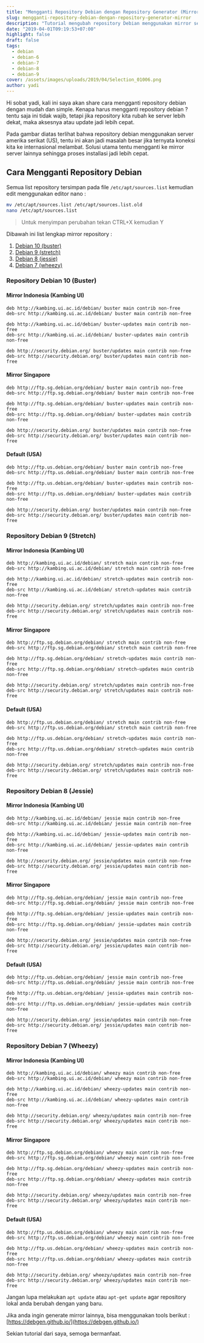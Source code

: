 ```yaml
---
title: "Mengganti Repository Debian dengan Repository Generator (Mirror)"
slug: mengganti-repository-debian-dengan-repository-generator-mirror
description: "Tutorial mengubah repository Debian menggunakan mirror server terdekat untuk akses yang lebih cepat"
date: "2019-04-01T09:19:53+07:00"
highlight: false
draft: false
tags:
  - debian
  - debian-6
  - debian-7
  - debian-8
  - debian-9
cover: /assets/images/uploads/2019/04/Selection_01006.png
author: yadi
---
```


Hi sobat yadi, kali ini saya akan share cara mengganti repository debian dengan mudah dan simple. Kenapa harus mengganti repository debian ? tentu saja ini tidak wajib, tetapi jika repository kita rubah ke server lebih dekat, maka aksesnya atau update jadi lebih cepat.

Pada gambar diatas terlihat bahwa repository debian menggunakan server amerika serikat (US), tentu ini akan jadi masalah besar jika ternyata koneksi kita ke internasional melambat. Solusi utama tentu mengganti ke mirror server lainnya sehingga proses installasi jadi lebih cepat.

## Cara Mengganti Repository Debian
Semua list repository tersimpan pada file `/etc/apt/sources.list` kemudian edit menggunakan editor nano :

```bash
mv /etc/apt/sources.list /etc/apt/sources.list.old
nano /etc/apt/sources.list
```

> Untuk menyimpan perubahan tekan CTRL+X kemudian Y

Dibawah ini list lengkap mirror repository :
1. [Debian 10 (buster)](#repository-debian-10-buster)
2. [Debian 9 (stretch)](#repository-debian-9-stretch)
3. [Debian 8 (jessie)](#repository-debian-8-jessie)
4. [Debian 7 (wheezy)](#repository-debian-7-wheezy)

### Repository Debian 10 (Buster)
#### Mirror Indonesia (Kambing UI)
```
deb http://kambing.ui.ac.id/debian/ buster main contrib non-free
deb-src http://kambing.ui.ac.id/debian/ buster main contrib non-free

deb http://kambing.ui.ac.id/debian/ buster-updates main contrib non-free
deb-src http://kambing.ui.ac.id/debian/ buster-updates main contrib non-free

deb http://security.debian.org/ buster/updates main contrib non-free
deb-src http://security.debian.org/ buster/updates main contrib non-free
```
#### Mirror Singapore
```
deb http://ftp.sg.debian.org/debian/ buster main contrib non-free
deb-src http://ftp.sg.debian.org/debian/ buster main contrib non-free

deb http://ftp.sg.debian.org/debian/ buster-updates main contrib non-free
deb-src http://ftp.sg.debian.org/debian/ buster-updates main contrib non-free

deb http://security.debian.org/ buster/updates main contrib non-free
deb-src http://security.debian.org/ buster/updates main contrib non-free
```

#### Default (USA)
```
deb http://ftp.us.debian.org/debian/ buster main contrib non-free
deb-src http://ftp.us.debian.org/debian/ buster main contrib non-free

deb http://ftp.us.debian.org/debian/ buster-updates main contrib non-free
deb-src http://ftp.us.debian.org/debian/ buster-updates main contrib non-free

deb http://security.debian.org/ buster/updates main contrib non-free
deb-src http://security.debian.org/ buster/updates main contrib non-free
```

### Repository Debian 9 (Stretch)
#### Mirror Indonesia (Kambing UI)
```
deb http://kambing.ui.ac.id/debian/ stretch main contrib non-free
deb-src http://kambing.ui.ac.id/debian/ stretch main contrib non-free
 
deb http://kambing.ui.ac.id/debian/ stretch-updates main contrib non-free
deb-src http://kambing.ui.ac.id/debian/ stretch-updates main contrib non-free
 
deb http://security.debian.org/ stretch/updates main contrib non-free
deb-src http://security.debian.org/ stretch/updates main contrib non-free
```
#### Mirror Singapore
```
deb http://ftp.sg.debian.org/debian/ stretch main contrib non-free
deb-src http://ftp.sg.debian.org/debian/ stretch main contrib non-free
 
deb http://ftp.sg.debian.org/debian/ stretch-updates main contrib non-free
deb-src http://ftp.sg.debian.org/debian/ stretch-updates main contrib non-free
 
deb http://security.debian.org/ stretch/updates main contrib non-free
deb-src http://security.debian.org/ stretch/updates main contrib non-free
```

#### Default (USA)
```
deb http://ftp.us.debian.org/debian/ stretch main contrib non-free
deb-src http://ftp.us.debian.org/debian/ stretch main contrib non-free
 
deb http://ftp.us.debian.org/debian/ stretch-updates main contrib non-free
deb-src http://ftp.us.debian.org/debian/ stretch-updates main contrib non-free
 
deb http://security.debian.org/ stretch/updates main contrib non-free
deb-src http://security.debian.org/ stretch/updates main contrib non-free
```

### Repository Debian 8 (Jessie)
#### Mirror Indonesia (Kambing UI)
```
deb http://kambing.ui.ac.id/debian/ jessie main contrib non-free
deb-src http://kambing.ui.ac.id/debian/ jessie main contrib non-free
 
deb http://kambing.ui.ac.id/debian/ jessie-updates main contrib non-free
deb-src http://kambing.ui.ac.id/debian/ jessie-updates main contrib non-free
 
deb http://security.debian.org/ jessie/updates main contrib non-free
deb-src http://security.debian.org/ jessie/updates main contrib non-free
```
#### Mirror Singapore
```
deb http://ftp.sg.debian.org/debian/ jessie main contrib non-free
deb-src http://ftp.sg.debian.org/debian/ jessie main contrib non-free
 
deb http://ftp.sg.debian.org/debian/ jessie-updates main contrib non-free
deb-src http://ftp.sg.debian.org/debian/ jessie-updates main contrib non-free
 
deb http://security.debian.org/ jessie/updates main contrib non-free
deb-src http://security.debian.org/ jessie/updates main contrib non-free
```
#### Default (USA)
```
deb http://ftp.us.debian.org/debian/ jessie main contrib non-free
deb-src http://ftp.us.debian.org/debian/ jessie main contrib non-free
 
deb http://ftp.us.debian.org/debian/ jessie-updates main contrib non-free
deb-src http://ftp.us.debian.org/debian/ jessie-updates main contrib non-free
 
deb http://security.debian.org/ jessie/updates main contrib non-free
deb-src http://security.debian.org/ jessie/updates main contrib non-free
```

### Repository Debian 7 (Wheezy)
#### Mirror Indonesia (Kambing UI)
```
deb http://kambing.ui.ac.id/debian/ wheezy main contrib non-free
deb-src http://kambing.ui.ac.id/debian/ wheezy main contrib non-free
 
deb http://kambing.ui.ac.id/debian/ wheezy-updates main contrib non-free
deb-src http://kambing.ui.ac.id/debian/ wheezy-updates main contrib non-free
 
deb http://security.debian.org/ wheezy/updates main contrib non-free
deb-src http://security.debian.org/ wheezy/updates main contrib non-free
```

#### Mirror Singapore
```
deb http://ftp.sg.debian.org/debian/ wheezy main contrib non-free
deb-src http://ftp.sg.debian.org/debian/ wheezy main contrib non-free
 
deb http://ftp.sg.debian.org/debian/ wheezy-updates main contrib non-free
deb-src http://ftp.sg.debian.org/debian/ wheezy-updates main contrib non-free
 
deb http://security.debian.org/ wheezy/updates main contrib non-free
deb-src http://security.debian.org/ wheezy/updates main contrib non-free
```

#### Default (USA)
```
deb http://ftp.us.debian.org/debian/ wheezy main contrib non-free
deb-src http://ftp.us.debian.org/debian/ wheezy main contrib non-free
 
deb http://ftp.us.debian.org/debian/ wheezy-updates main contrib non-free
deb-src http://ftp.us.debian.org/debian/ wheezy-updates main contrib non-free
 
deb http://security.debian.org/ wheezy/updates main contrib non-free
deb-src http://security.debian.org/ wheezy/updates main contrib non-free
```

Jangan lupa melakukan `apt update` atau `apt-get update` agar repository lokal anda berubah dengan yang baru.

Jika anda ingin generate mirror lainnya, bisa menggunakan tools berikut : [https://debgen.github.io/](https://debgen.github.io/)

Sekian tutorial dari saya, semoga bermanfaat.
